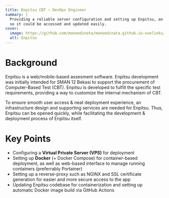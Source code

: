 ```yaml
---
title: Enpitsu CBT — DevOps Engineer
summary: |
  Providing a reliable server configuration and setting up Enpitsu, an online assesment software,
  so it could be accessed and updated easily.
cover:
  image: https://github.com/manoedinata/manoedinata.github.io-vuelinks/raw/053e0ed0d624159386de50473f8d96c034b238e9/public/assets/img/uploads/enpitsu_1.jpg
  alt: Enpitsu
---
```


# Background

Enpitsu is a web/mobile-based assesment software. Enpitsu development was initially intended
for SMAN 12 Bekasi to support the procurement of Computer-Based Test (CBT).
Enpitsu is developed to fulfill the specific test requirements, providing a way to
customize the internal mechanism of CBT.

To ensure smooth user access & neat deployment experience, an infrastructure
design and supporting services are needed for Enpitsu. Thus, Enpitsu can be
opened quickly, while facilitating the development & deployment process of
Enpitsu itself.

# Key Points

- Configuring a **Virtual Private Server (VPS)** for deployment
- Setting up **Docker** (+ Docker Compose) for container-based deployment, as well as web-based interface to manage running containers (preferrably Portainer)
- Setting up a reverse-proxy such as NGINX and SSL certificate generation for easier and more secure access to the app
- Updating Enpitsu codebase for containerization and setting up automatic Docker image build via GitHub Actions
